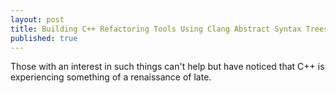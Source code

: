 ```yaml
---
layout: post
title: Building C++ Refactoring Tools Using Clang Abstract Syntax Trees
published: true
---
```

Those with an interest in such things can't help but have noticed that C++ is experiencing something of a renaissance of late.

